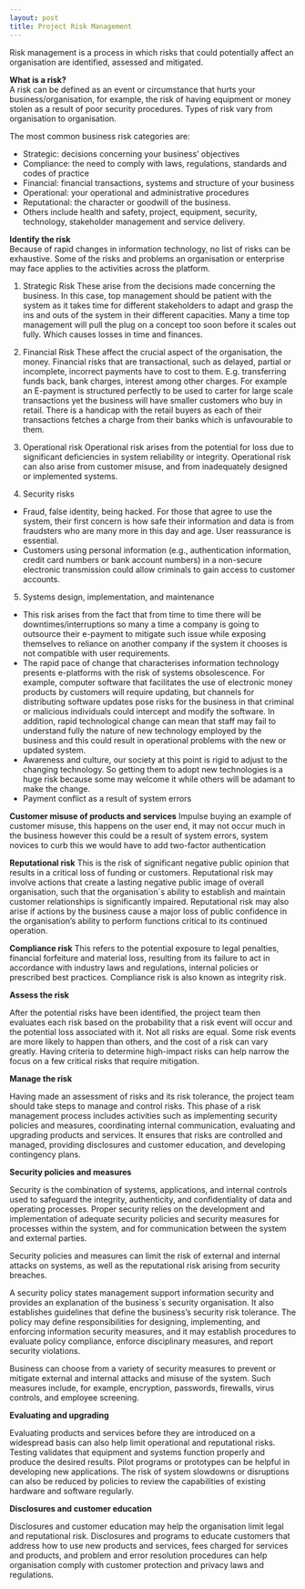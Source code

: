 ```yaml
---
layout: post
title: Project Risk Management
---
```

Risk management is a process in which  risks that could potentially affect an organisation are identified, assessed and mitigated.

**What is a risk?**<br>
A risk can be defined as an event or circumstance that hurts your business/organisation, for example, the risk of having equipment or money stolen as a result of poor security procedures. Types of risk vary from organisation to organisation.

The most common business risk categories are:<br>
- Strategic: decisions concerning your business’ objectives
- Compliance: the need to comply with laws, regulations, standards and codes of practice
- Financial: financial transactions, systems and structure of your business
- Operational: your operational and administrative procedures
- Reputational: the character or goodwill of the business.
- Others include health and safety, project, equipment, security, technology, stakeholder management and service delivery.

**Identify the risk**<br>
Because of rapid changes in information technology, no list of risks can be exhaustive. Some of the risks and problems an organisation or enterprise may face applies to the activities across the platform.

1. Strategic Risk
These arise from the decisions made concerning the business. In this case, top management should be patient with the system as it takes time for different stakeholders to adapt and grasp the ins and outs of the system in their different capacities. Many a time top management will pull the plug on a concept too soon before it scales out fully. Which causes losses in time and finances.

2. Financial Risk 
These affect the crucial aspect of the organisation, the money. Financial risks that are transactional, such as delayed, partial or incomplete, incorrect payments have to cost to them. E.g. transferring funds back, bank charges, interest among other charges. For example an E-payment is structured perfectly to be used to carter for large scale transactions yet the business will have smaller customers who buy in retail. There is a handicap with the retail buyers as each of their transactions fetches a charge from their banks which is unfavourable to them.

3. Operational risk
Operational risk arises from the potential for loss due to significant deficiencies in system reliability or integrity. Operational risk can also arise from customer misuse, and from inadequately designed or implemented systems.

4. Security risks
- Fraud, false identity, being hacked. For those that agree to use the system, their first concern is how safe their information and data is from fraudsters who are many more in this day and age. User reassurance is essential.
- Customers using personal information (e.g., authentication information, credit card numbers or bank account numbers) in a non-secure electronic transmission could allow criminals to gain access to customer accounts.

5. Systems design, implementation, and maintenance
- This risk arises from the fact that from time to time there will be downtimes/interruptions so many a time a company is going to outsource their e-payment to mitigate such issue while exposing themselves to reliance on another company if the system it chooses is not compatible with user requirements.
- The rapid pace of change that characterises information technology presents e-platforms with the risk of systems obsolescence. For example, computer software that facilitates the use of electronic money products by customers will require updating, but channels for distributing software updates pose risks for the business in that criminal or malicious individuals could intercept and modify the software. In addition, rapid technological change can mean that staff may fail to understand fully the nature of new technology employed by the business and this could result in operational problems with the new or updated system.
- Awareness and culture, our society at this point is rigid to adjust to the changing technology. So getting them to adopt new technologies is a huge risk because some may welcome it while others will be adamant to make the change.
- Payment conflict as a result of system errors

**Customer misuse of products and services**
Impulse buying an example of customer misuse, this happens on the user end, it may not occur much in the business however this could be a result of system errors, system novices to curb this we would have to add two-factor authentication

**Reputational risk**
This is the risk of significant negative public opinion that results in a critical loss of funding or customers. Reputational risk may involve actions that create a lasting negative public image of overall organisation, such that the organisation`s ability to establish and maintain customer relationships is significantly impaired. Reputational risk may also arise if actions by the business cause a major loss of public confidence in the organisation’s ability to perform functions critical to its continued operation.

**Compliance risk**
This refers to the potential exposure to legal penalties, financial forfeiture and material loss, resulting from its failure to act in accordance with industry laws and regulations, internal policies or prescribed best practices. Compliance risk is also known as integrity risk.

**Assess the risk**

After the potential risks have been identified, the project team then evaluates each risk based on the probability that a risk event will occur and the potential loss associated with it. Not all risks are equal. Some risk events are more likely to happen than others, and the cost of a risk can vary greatly. Having criteria to determine high-impact risks can help narrow the focus on a few critical risks that require mitigation.

**Manage the risk**

Having made an assessment of risks and its risk tolerance, the project team should take steps to manage and control risks. This phase of a risk management process includes activities such as implementing security policies and measures, coordinating internal communication, evaluating and upgrading products and services. It ensures that risks are controlled and managed, providing disclosures and customer education, and developing contingency plans.

**Security policies and measures**

Security is the combination of systems, applications, and internal controls used to safeguard the integrity, authenticity, and confidentiality of data and operating processes. Proper security relies on the development and implementation of adequate security policies and security measures for processes within the system, and for communication between the system and external parties.

Security policies and measures can limit the risk of external and internal attacks on systems, as well as the reputational risk arising from security breaches. 

A security policy states management support information security and provides an explanation of the business`s security organisation. It also establishes guidelines that define the business’s security risk tolerance. The policy may define responsibilities for designing, implementing, and enforcing information security measures, and it may establish procedures to evaluate policy compliance, enforce disciplinary measures, and report security violations.

Business can choose from a variety of security measures to prevent or mitigate external and internal attacks and misuse of the system. Such measures include, for example, encryption, passwords, firewalls, virus controls, and employee screening.

**Evaluating and upgrading**

Evaluating products and services before they are introduced on a widespread basis can also help limit operational and reputational risks. Testing validates that equipment and systems function properly and produce the desired results. Pilot programs or prototypes can be helpful in developing new applications. The risk of system slowdowns or disruptions can also be reduced by policies to review the capabilities of existing hardware and software regularly.

**Disclosures and customer education**

Disclosures and customer education may help the organisation limit legal and reputational risk. Disclosures and programs to educate customers that address how to use new products and services, fees charged for services and products, and problem and error resolution procedures can help organisation comply with customer protection and privacy laws and regulations.
